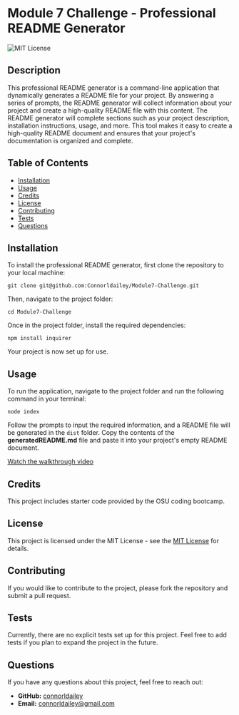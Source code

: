 # Module 7 Challenge - Professional README Generator

![MIT License](https://img.shields.io/badge/License-MIT-yellow.svg)

## Description 

This professional README generator is a command-line application that dynamically generates a README file for your project. By answering a series of prompts, the README generator will collect information about your project and create a high-quality README file with this content. The README generator will complete sections such as your project description, installation instructions, usage, and more. This tool makes it easy to create a high-quality README document and ensures that your project's documentation is organized and complete.

## Table of Contents 

- [Installation](#installation)
- [Usage](#usage)
- [Credits](#credits)
- [License](#license)
- [Contributing](#contributing)
- [Tests](#tests)
- [Questions](#questions) 

## Installation 

To install the professional README generator, first clone the repository to your local machine:

`git clone git@github.com:Connorldailey/Module7-Challenge.git`

Then, navigate to the project folder:

`cd Module7-Challenge`

Once in the project folder, install the required dependencies:

`npm install inquirer`

Your project is now set up for use.

## Usage 

To run the application, navigate to the project folder and run the following command in your terminal: 

`node index`

Follow the prompts to input the required information, and a README file will be generated in the `dist` folder. Copy the contents of the **generatedREADME.md** file and paste it into your project's empty README document. 

[Watch the walkthrough video](https://drive.google.com/file/d/150xIlwX20J1Y2_TAwk94FfmN5BwanOIH/view?usp=sharing) 

## Credits 

This project includes starter code provided by the OSU coding bootcamp. 

## License 

This project is licensed under the MIT License - see the [MIT License](https://opensource.org/licenses/MIT) for details. 

## Contributing 

If you would like to contribute to the project, please fork the repository and submit a pull request. 

## Tests 

Currently, there are no explicit tests set up for this project. Feel free to add tests if you plan to expand the project in the future.

## Questions 

If you have any questions about this project, feel free to reach out: 

- **GitHub:** [connorldailey](https://github.com/connorldailey)
- **Email:** connorldailey@gmail.com

